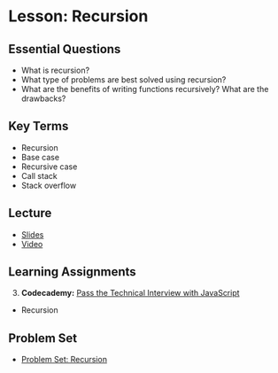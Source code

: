 # Lesson: Recursion

## Essential Questions

- What is recursion?
- What type of problems are best solved using recursion?
- What are the benefits of writing functions recursively? What are the drawbacks?

## Key Terms

- Recursion
- Base case
- Recursive case
- Call stack
- Stack overflow

## Lecture

- [Slides](https://docs.google.com/presentation/d/1Y0fKLXGWfSMV6NFNOY8y3vmGMwtJrX3KLw2TpO75itU/edit?usp=sharing)
- [Video](https://us02web.zoom.us/rec/share/fGH8TMLV3bux2SYImYmV7IoGYHhHILRNS_dN7_F02jI02mZfbjNiUc8PxrkTnQEN.J1_7oYup9uDJLEBD)

## Learning Assignments

3. **Codecademy:** [Pass the Technical Interview with JavaScript](https://www.codecademy.com/learn/paths/pass-the-technical-interview-with-javascript)

- Recursion

## Problem Set

- [Problem Set: Recursion](https://classroom.github.com/a/XzYO9kU2)

